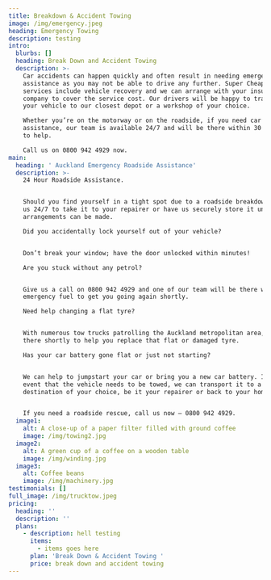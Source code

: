 ```yaml
---
title: Breakdown & Accident Towing
image: /img/emergency.jpeg
heading: Emergency Towing
description: testing
intro:
  blurbs: []
  heading: Break Down and Accident Towing
  description: >-
    Car accidents can happen quickly and often result in needing emergency
    assistance as you may not be able to drive any further. Super Cheap  towing
    services include vehicle recovery and we can arrange with your insurance
    company to cover the service cost. Our drivers will be happy to transport
    your vehicle to our closest depot or a workshop of your choice.

    Whether you’re on the motorway or on the roadside, if you need car recovery
    assistance, our team is available 24/7 and will be there within 30 minutes
    to help.

    Call us on 0800 942 4929 now.
main:
  heading: ' Auckland Emergency Roadside Assistance'
  description: >-
    24 Hour Roadside Assistance.


    Should you find yourself in a tight spot due to a roadside breakdown, call
    us 24/7 to take it to your repairer or have us securely store it until
    arrangements can be made.

    Did you accidentally lock yourself out of your vehicle?


    Don’t break your window; have the door unlocked within minutes!

    Are you stuck without any petrol?


    Give us a call on 0800 942 4929 and one of our team will be there with some
    emergency fuel to get you going again shortly.

    Need help changing a flat tyre?


    With numerous tow trucks patrolling the Auckland metropolitan area, we’ll be
    there shortly to help you replace that flat or damaged tyre.

    Has your car battery gone flat or just not starting?


    We can help to jumpstart your car or bring you a new car battery. In the
    event that the vehicle needs to be towed, we can transport it to a
    destination of your choice, be it your repairer or back to your home.


    If you need a roadside rescue, call us now – 0800 942 4929.
  image1:
    alt: A close-up of a paper filter filled with ground coffee
    image: /img/towing2.jpg
  image2:
    alt: A green cup of a coffee on a wooden table
    image: /img/winding.jpg
  image3:
    alt: Coffee beans
    image: /img/machinery.jpg
testimonials: []
full_image: /img/trucktow.jpeg
pricing:
  heading: ''
  description: ''
  plans:
    - description: hell testing
      items:
        - items goes here
      plan: 'Break Down & Accident Towing '
      price: break down and accident towing
---
```



